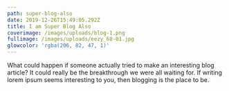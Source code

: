 ```yaml
---
path: super-blog-also
date: 2019-12-26T15:49:05.292Z
title: I am Super Blog Also
coverimage: /images/uploads/blog-1.png
fullimage: /images/uploads/eezy_68-01.jpg
glowcolor: 'rgba(206, 82, 47, 1)'
---
```

What could happen if someone actually tried to make an interesting blog article? It could really be the breakthrough we were all waiting for. If writing lorem ipsum seems interesting to you, then blogging is the place to be.
